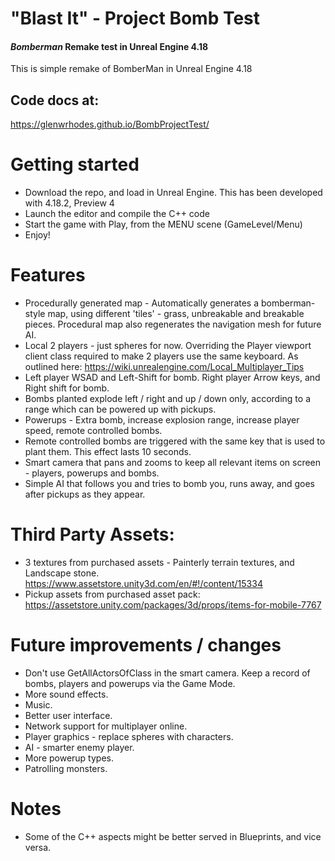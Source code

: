 # "Blast It" - Project Bomb Test
#### _Bomberman_ Remake test in Unreal Engine 4.18

This is simple remake of BomberMan in Unreal Engine 4.18

## Code docs at:
https://glenwrhodes.github.io/BombProjectTest/

# Getting started
- Download the repo, and load in Unreal Engine.  This has been developed with 4.18.2, Preview 4
- Launch the editor and compile the C++ code
- Start the game with Play, from the MENU scene (GameLevel/Menu)
- Enjoy!

# Features
- Procedurally generated map - Automatically generates a bomberman-style map, using different 'tiles' - grass, unbreakable and breakable pieces. Procedural map also regenerates the navigation mesh for future AI.
- Local 2 players - just spheres for now.  Overriding the Player viewport client class required to make 2 players use the same keyboard. As outlined here: https://wiki.unrealengine.com/Local_Multiplayer_Tips
- Left player WSAD and Left-Shift for bomb.  Right player Arrow keys, and Right shift for bomb.
- Bombs planted explode left / right and up / down only, according to a range which can be powered up with pickups.
- Powerups - Extra bomb, increase explosion range, increase player speed, remote controlled bombs. 
- Remote controlled bombs are triggered with the same key that is used to plant them. This effect lasts 10 seconds.
- Smart camera that pans and zooms to keep all relevant items on screen - players, powerups and bombs.
- Simple AI that follows you and tries to bomb you, runs away, and goes after pickups as they appear.

# Third Party Assets:
- 3 textures from purchased assets - Painterly terrain textures, and Landscape stone. https://www.assetstore.unity3d.com/en/#!/content/15334 
- Pickup assets from purchased asset pack: https://assetstore.unity.com/packages/3d/props/items-for-mobile-7767

# Future improvements / changes
- Don't use GetAllActorsOfClass in the smart camera.  Keep a record of bombs, players and powerups via the Game Mode.
- More sound effects.
- Music.
- Better user interface.
- Network support for multiplayer online.
- Player graphics - replace spheres with characters.
- AI - smarter enemy player.
- More powerup types.
- Patrolling monsters.

# Notes
- Some of the C++ aspects might be better served in Blueprints, and vice versa. 

